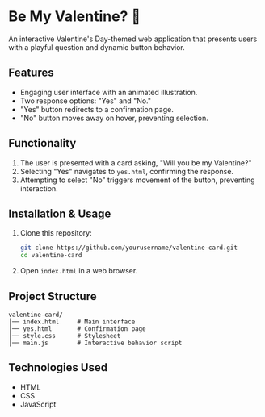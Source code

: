 # Be My Valentine? 💖

An interactive Valentine's Day-themed web application that presents users with a playful question and dynamic button behavior.

## Features
- Engaging user interface with an animated illustration.
- Two response options: "Yes" and "No."
- "Yes" button redirects to a confirmation page.
- "No" button moves away on hover, preventing selection.

## Functionality
1. The user is presented with a card asking, "Will you be my Valentine?"
2. Selecting "Yes" navigates to `yes.html`, confirming the response.
3. Attempting to select "No" triggers movement of the button, preventing interaction.

## Installation & Usage
1. Clone this repository:
   ```bash
   git clone https://github.com/yourusername/valentine-card.git
   cd valentine-card
   ```
2. Open `index.html` in a web browser.

## Project Structure
```
valentine-card/
│── index.html     # Main interface
│── yes.html       # Confirmation page
│── style.css      # Stylesheet
│── main.js        # Interactive behavior script
```

## Technologies Used
- HTML
- CSS
- JavaScript



